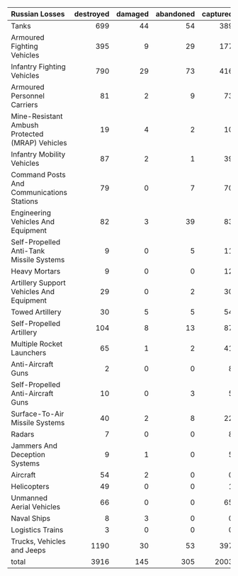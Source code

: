 | Russian Losses                                   |   destroyed |   damaged |   abandoned |   captured |   total |
|:-------------------------------------------------|------------:|----------:|------------:|-----------:|--------:|
| Tanks                                            |         699 |        44 |          54 |        389 |    1186 |
| Armoured Fighting Vehicles                       |         395 |         9 |          29 |        177 |     610 |
| Infantry Fighting Vehicles                       |         790 |        29 |          73 |        416 |    1308 |
| Armoured Personnel Carriers                      |          81 |         2 |           9 |         73 |     165 |
| Mine-Resistant Ambush Protected  (MRAP) Vehicles |          19 |         4 |           2 |         10 |      35 |
| Infantry Mobility Vehicles                       |          87 |         2 |           1 |         39 |     129 |
| Command Posts And Communications Stations        |          79 |         0 |           7 |         70 |     156 |
| Engineering Vehicles And Equipment               |          82 |         3 |          39 |         83 |     207 |
| Self-Propelled Anti-Tank Missile Systems         |           9 |         0 |           5 |         11 |      25 |
| Heavy Mortars                                    |           9 |         0 |           0 |         12 |      21 |
| Artillery Support Vehicles And Equipment         |          29 |         0 |           2 |         30 |      61 |
| Towed Artillery                                  |          30 |         5 |           5 |         54 |      94 |
| Self-Propelled Artillery                         |         104 |         8 |          13 |         87 |     212 |
| Multiple Rocket Launchers                        |          65 |         1 |           2 |         41 |     109 |
| Anti-Aircraft Guns                               |           2 |         0 |           0 |          8 |      10 |
| Self-Propelled Anti-Aircraft Guns                |          10 |         0 |           3 |          5 |      18 |
| Surface-To-Air Missile Systems                   |          40 |         2 |           8 |         22 |      72 |
| Radars                                           |           7 |         0 |           0 |          8 |      15 |
| Jammers And Deception Systems                    |           9 |         1 |           0 |          5 |      15 |
| Aircraft                                         |          54 |         2 |           0 |          0 |      56 |
| Helicopters                                      |          49 |         0 |           0 |          1 |      50 |
| Unmanned Aerial Vehicles                         |          66 |         0 |           0 |         65 |     131 |
| Naval Ships                                      |           8 |         3 |           0 |          0 |      11 |
| Logistics Trains                                 |           3 |         0 |           0 |          0 |       3 |
| Trucks, Vehicles and Jeeps                       |        1190 |        30 |          53 |        397 |    1670 |
| total                                            |        3916 |       145 |         305 |       2003 |    6369 |